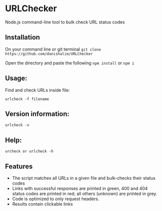 # URLChecker

Node.js command-line tool to bulk check URL status codes

## Installation

On your command line or git terminal 
```git clone https://github.com/danishalim/URLChecker```

Open the directory and paste the following
```npm install``` or ```npm i```

## Usage:

Find and check URLs inside file:

```urlcheck -f filename```

## Version information:

```urlcheck -v```

## Help:

```urcheck or urlcheck -h```

## Features

* The script matches all URLs in a given file and bulk-checks their status codes
* Links with successful responses are printed in green, 400 and 404 status codes are printed in red; all others (unknown) are printed in grey.
* Code is optimized to only request headers.
* Results contain clickable links
